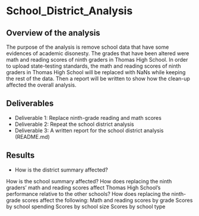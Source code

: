 # School_District_Analysis

## Overview of the analysis

The purpose of the analysis is remove school data that have some evidences of academic disonesty. The grades that have been altered were math and reading scores of ninth graders in Thomas High School. In order to upload state-testing standards, the math and reading scores of ninth graders in Thomas High School will be replaced with NaNs while keeping the rest of the data. Then a report will be written to show how the clean-up affected the overall analysis. 

## Deliverables

- Deliverable 1: Replace ninth-grade reading and math scores
- Deliverable 2: Repeat the school district analysis
- Deliverable 3: A written report for the school district analysis (README.md)

## Results

- How is the district summary affected?

How is the school summary affected?
How does replacing the ninth graders’ math and reading scores affect Thomas High School’s performance relative to the other schools?
How does replacing the ninth-grade scores affect the following:
Math and reading scores by grade
Scores by school spending
Scores by school size
Scores by school type
